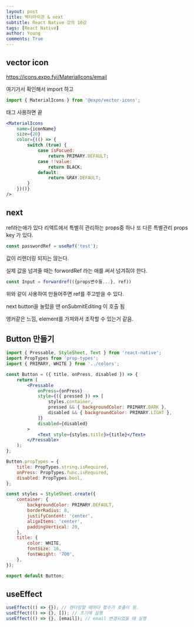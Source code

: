 ```yaml
---
layout: post
title: 벡터아이콘 & next
subtitle: React Native 강의 10강
tags: [React Native]
author: Young
comments: True
---
```


## vector icon

https://icons.expo.fyi/MaterialIcons/email

여기가서 확인해서 import 하고

```jsx
import { MaterialIcons } from '@expo/vector-icons';
```

태그 사용하면 끝

```jsx
<MaterialIcons
	name={iconName}
	size={20}
	color={(() => {
		switch (true) {
			case isFocued:
				return PRIMARY.DEFAULT;
			case !!value:
				return BLACK;
			default:
				return GRAY.DEFAULT;
		}
	})()}
/>
```

## next

ref라는애가 있다
리액트에서 특별히 관리하는 props중 하나
또 다른 특별관리 props key 가 있다.

```jsx
const passwordRef = useRef('test');
```

값이 리렌더링 되지는 않는다.

실제 값을 넘겨줄 때는
forwordRef
라는 애를 써서 넘겨줘야 한다.

```jsx
const Input = forwardref(({props변수들...}, ref))
```

위와 같이 사용하여 만들어주면 ref를 주고받을 수 있다.

next button을 눌렀을 땐
onSubmitEditing 이 호출 됨

앵커같은 느낌, element를 가져와서
조작할 수 있는거 같음.

## Button 만들기

```jsx
import { Pressable, StyleSheet, Text } from 'react-native';
import PropTypes from 'prop-types';
import { PRIMARY, WHITE } from '../colors';

const Button = ({ title, onPress, disabled }) => {
	return (
		<Pressable
			onPress={onPress}
			style={({ pressed }) => [
				styles.container,
				pressed && { backgroundColor: PRIMARY.DARK },
				disabled && { backgroundColor: PRIMARY.LIGHT },
			]}
			disabled={disabled}
		>
			<Text style={styles.title}>{title}</Text>
		</Pressable>
	);
};

Button.propTypes = {
	title: PropTypes.string.isRequired,
	onPress: PropTypes.func.isRequired,
	disabled: PropTypes.bool,
};

const styles = StyleSheet.create({
	container: {
		backgroundColor: PRIMARY.DEFAULT,
		borderRadius: 8,
		justifyContent: 'center',
		alignItems: 'center',
		paddingVertical: 20,
	},
	title: {
		color: WHITE,
		fontSize: 16,
		fontWeight: '700',
	},
});

export default Button;
```

## useEffect

```jsx
useEffect(() => {}); // 렌더링할 때마다 함수가 호출이 됨.
useEffect(() => {}, []); // 초기에 실행
useEffect(() => {}, [email]); // email 변경되었을 때 실행
```
